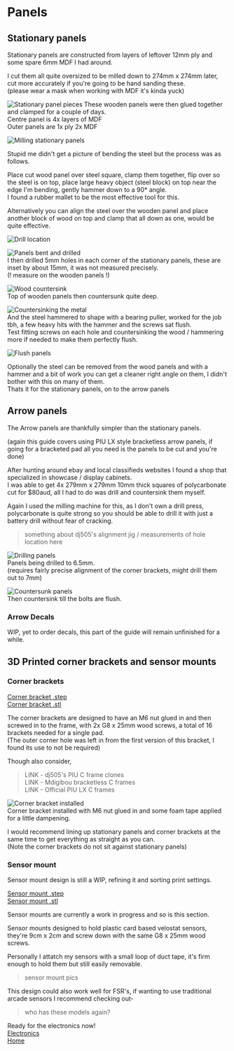 # Panels  

## Stationary panels  

Stationary panels are constructed from layers of leftover 12mm ply and some spare 6mm MDF I had around.  

I cut them all quite oversized to be milled down to 274mm x 274mm later, cut more accurately if you're going to be hand sanding these.  
(please wear a mask when working with MDF it's kinda yuck)  

![Stationary panel pieces](/panels/img/IMG_20200405_211027.jpg)
These wooden panels were then glued together and clamped for a couple of days.  
Centre panel is 4x layers of MDF  
Outer panels are 1x ply 2x MDF  

![Milling stationary panels](/panels/img/IMG_20200617_152718.jpg)

Stupid me didn't get a picture of bending the steel but the process was as follows.  

Place cut wood panel over steel square, clamp them together, flip over so the steel is on top, place large heavy object (steel block) on top near the edge I'm bending, gently hammer down to a 90* angle.  
I found a rubber mallet to be the most effective tool for this.  

Alternatively you can align the steel over the wooden panel and place another block of wood on top and clamp that all down as one, would be quite effective.    

![Drill location](/panels/img/stationary-drill.png)  

![Panels bent and drilled](/panels/img/IMG_20200619_195944.jpg)  
I then drilled 5mm holes in each corner of the stationary panels, these are inset by about 15mm, it was not measured precisely.  
(! measure on the wooden panels !)

![Wood countersink](/panels/img/IMG_20200619_203707.jpg)  
Top of wooden panels then countersunk quite deep.  

![Countersinking the metal](/panels/img/IMG_20200619_202341.jpg)  
And the steel hammered to shape with a bearing puller, worked for the job tbh, a few heavy hits with the hammer and the screws sat flush.  
Test fitting screws on each hole and countersinking the wood / hammering more if needed to make them perfectly flush.  

![Flush panels](/panels/img/IMG_20200619_203553.jpg)

Optionally the steel can be removed from the wood panels and with a hammer and a bit of work you can get a cleaner right angle on them, I didn't bother with this on many of them.  
Thats it for the stationary panels, on to the arrow panels  

## Arrow panels  

The Arrow panels are thankfully simpler than the stationary panels.  

(again this guide covers using PIU LX style bracketless arrow panels, if going for a bracketed pad all you need is the panels to be cut and you're done)  

After hunting around ebay and local classifieds websites I found a shop that specialized in showcase / display cabinets.  
I was able to get 4x 279mm x 279mm 10mm thick squares of polycarbonate cut for $80aud, all I had to do was drill and countersink them myself.  

Again I used the milling machine for this, as I don't own a drill press, polycarbonate is quite strong so you should be able to drill it with just a battery drill without fear of cracking.  

>something about dj505's alignment jig / measurements of hole location here  

![Drilling panels](/panels/img/IMG_20200405_161847.jpg)  
Panels being drilled to 6.5mm.  
(requires fairly precise alignment of the corner brackets, might drill them out to 7mm)

![Countersunk panels](/panels/img/IMG_20200405_165108.jpg)  
Then countersink till the bolts are flush.  

### Arrow Decals  
WIP, yet to order decals, this part of the guide will remain unfinished for a while.  

## 3D Printed corner brackets and sensor mounts

### Corner brackets  

[Corner bracket .step](https://github.com/Stormpegy/dancepad/tree/master/panels/3d-files/corner-block-v9.step)  
[Corner bracket .stl](https://github.com/Stormpegy/dancepad/tree/master/panels/3d-files/corner-block-v9.stl)  

The corner brackets are designed to have an M6 nut glued in and then screwed in to the frame, with 2x G8 x 25mm wood screws, a total of 16 brackets needed for a single pad.  
(The outer corner hole was left in from the first version of this bracket, I found its use to not be required)

Though also consider,  
> LINK - dj505's PIU C frame clones  
> LINK - Mdigibou bracketless C frames  
> LINK - Official PIU LX C frames  

![Corner bracket installed](/panels/img/IMG_20200419_134322.jpg)  
Corner bracket installed with M6 nut glued in and some foam tape applied for a little dampening.  

I would recommend lining up stationary panels and corner brackets at the same time to get everything as straight as you can.  
(Note the corner brackets do not sit against stationary panels)

### Sensor mount  
Sensor mount design is still a WIP, refining it and sorting print settings.  

[Sensor mount .step](https://github.com/Stormpegy/dancepad/tree/master/panels/3d-files/sensor-mount-v1.step)  
[Sensor mount .stl](https://github.com/Stormpegy/dancepad/tree/master/panels/3d-files/sensor-mount-v1.stl)  

Sensor mounts are currently a work in progress and so is this section.  

Sensor mounts designed to hold plastic card based velostat sensors, they're 9cm x 2cm and screw down with the same G8 x 25mm wood screws.  

Personally I attatch my sensors with a small loop of duct tape, it's firm enough to hold them but still easily removable.  

> sensor mount pics  

This design could also work well for FSR's, if wanting to use traditional arcade sensors I recommend checking out-  
> who has these models again?

Ready for the electronics now!  
[Electronics](https://github.com/Stormpegy/dancepad/tree/master/electronics)  
[Home](https://github.com/Stormpegy/dancepad)  